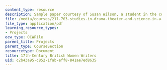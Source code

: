 ```yaml
---
content_type: resource
description: Sample paper courtesy of Susan Wilson, a student in the course.
file: /media/courses/21l-703-studies-in-drama-theater-and-science-in-a-time-of-war-spring-2005/c2b43a95c8521fabeff8841ae7ed8635_susanwilson.pdf
file_type: application/pdf
learning_resource_types:
- Projects
ocw_type: OCWFile
parent_title: Projects
parent_type: CourseSection
resourcetype: Document
title: 17th-Century British Women Writers
uid: c2b43a95-c852-1fab-eff8-841ae7ed8635
---
```

